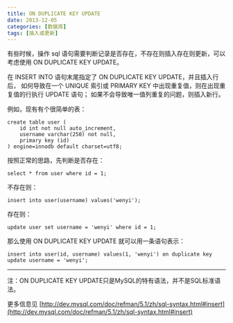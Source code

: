 ```yaml
---
title: ON DUPLICATE KEY UPDATE
date: 2013-12-05
categories: [数据库]
tags: [插入或更新]
---
```


有些时候，操作 sql 语句需要判断记录是否存在，不存在则插入存在则更新，可以考虑使用 ON DUPLICATE KEY UPDATE。

在 INSERT INTO 语句末尾指定了 ON DUPLICATE KEY UPDATE，并且插入行后，
如何导致在一个 UNIQUE 索引或 PRIMARY KEY 中出现重复值，则在出现重复值的行执行 UPDATE 语句；
如果不会导致唯一值列重复的问题，则插入新行。

例如，现有有个很简单的表：

```
create table user (
	id int not null auto_increment,
	username varchar(250) not null,
	primary key (id)
) engine=innodb default charset=utf8;
```

按照正常的思路，先判断是否存在：

```
select * from user where id = 1;
```

不存在则：

```
insert into user(username) values('wenyi');
```

存在则：
```
update user set username = 'wenyi' where id = 1;
```

那么使用 ON DUPLICATE KEY UPDATE 就可以用一条语句表示：

```
insert into user(id, username) values(1, 'wenyi') on duplicate key update username = 'wenyi';
```

___

注：ON DUPLICATE KEY UPDATE只是MySQL的特有语法，并不是SQL标准语法。

更多信息见 [http://dev.mysql.com/doc/refman/5.1/zh/sql-syntax.html#insert](http://dev.mysql.com/doc/refman/5.1/zh/sql-syntax.html#insert)
